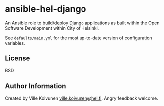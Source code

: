 ansible-hel-django
==================

An Ansible role to build/deploy Django applications as built within the Open
Software Development within City of Helsinki.

See `defaults/main.yml` for the most up-to-date version of configuration
variables.

License
-------

BSD

Author Information
------------------

Created by Ville Koivunen <ville.koivunen@hel.fi>. Angry feedback welcome.
